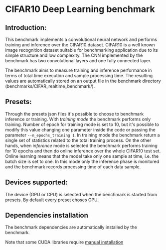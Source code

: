 # CIFAR10 Deep Learning benchmark

## Introduction:

This benchmark implements a convolutional neural network and performs training and inference over the CIFAR10 dataset.
CIFAR10 is a well known image recognition dataset suitable for benchmarking application due to its simple structure and low complexity. The CNN implemented by the benchmark has two convolutional layers and one fully connected layer.

The benchmark aims to measure training and inference performance in terms of total time execution and sample processing time. The resulting values are automatically stored on an output file in the benchmark directory (benchmarks/CIFAR_realtime_benchmark/). 

## Presets:

Through the presets json files it's possible to choose to benchmark inference or training. 
With *training mode* the benchmark performs only training. Number of epoch for training mode is set to 10, but it's possible to modify this value changing one parameter inside the code or passing the parameter  ```--n_epochs_training 1```. In training mode the benchmark return a single set of statistics related to the total training process.
On the other hands, when *inference* mode is selected the benchmark performs training for 10 epochs and then do online inference over the whole CIFAR10 test set. Online learning means that the model take only one sample at time, i.e. the batch size is set to one. In this mode only the inference phase is monitored and the benchmark records processing time of each data sample.

## Devices supported:

The device (GPU or CPU) is selected when the benchmark is started from presets. By default every preset choses GPU.

## Dependencies installation

The benchmark dependencies are automatically installed by the benchmark. 

Note that some CUDA libraries require [manual installation](../../README.md#requirements)
